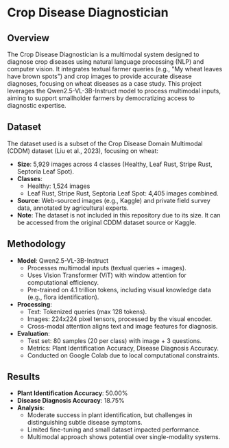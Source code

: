 # Crop Disease Diagnostician

## Overview
The Crop Disease Diagnostician is a multimodal system designed to diagnose crop diseases using natural language processing (NLP) and computer vision. It integrates textual farmer queries (e.g., "My wheat leaves have brown spots") and crop images to provide accurate disease diagnoses, focusing on wheat diseases as a case study. This project leverages the Qwen2.5-VL-3B-Instruct model to process multimodal inputs, aiming to support smallholder farmers by democratizing access to diagnostic expertise.

## Dataset
The dataset used is a subset of the Crop Disease Domain Multimodal (CDDM) dataset (Liu et al., 2023), focusing on wheat:
- **Size**: 5,929 images across 4 classes (Healthy, Leaf Rust, Stripe Rust, Septoria Leaf Spot).
- **Classes**:
  - Healthy: 1,524 images
  - Leaf Rust, Stripe Rust, Septoria Leaf Spot: 4,405 images combined.
- **Source**: Web-sourced images (e.g., Kaggle) and private field survey data, annotated by agricultural experts.
- **Note**: The dataset is not included in this repository due to its size. It can be accessed from the original CDDM dataset source or Kaggle.

## Methodology
- **Model**: Qwen2.5-VL-3B-Instruct
  - Processes multimodal inputs (textual queries + images).
  - Uses Vision Transformer (ViT) with window attention for computational efficiency.
  - Pre-trained on 4.1 trillion tokens, including visual knowledge data (e.g., flora identification).
- **Processing**:
  - Text: Tokenized queries (max 128 tokens).
  - Images: 224x224 pixel tensors, processed by the visual encoder.
  - Cross-modal attention aligns text and image features for diagnosis.
- **Evaluation**:
  - Test set: 80 samples (20 per class) with image + 3 questions.
  - Metrics: Plant Identification Accuracy, Disease Diagnosis Accuracy.
  - Conducted on Google Colab due to local computational constraints.

## Results
- **Plant Identification Accuracy**: 50.00%
- **Disease Diagnosis Accuracy**: 18.75%
- **Analysis**:
  - Moderate success in plant identification, but challenges in distinguishing subtle disease symptoms.
  - Limited fine-tuning and small dataset impacted performance.
  - Multimodal approach shows potential over single-modality systems.
